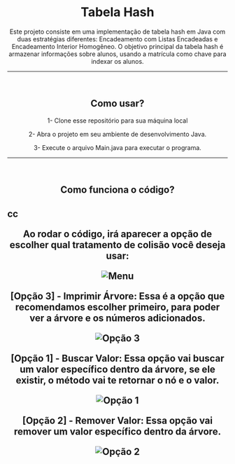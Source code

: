 <h1 align="center">Tabela Hash</h1>
<p align="center">Este projeto consiste em uma implementação de tabela hash em Java com duas estratégias diferentes: Encadeamento com Listas Encadeadas e Encadeamento Interior Homogêneo. O objetivo principal da tabela hash é armazenar informações sobre alunos, usando a matrícula como chave para indexar os alunos.</p>
<hr><br>
<h2 align="center">Como usar?</h2>
<p align="center">1- Clone esse repositório para sua máquina local</p>
<p align="center">2- Abra o projeto em seu ambiente de desenvolvimento Java.</p>
<p align="center">3- Execute o arquivo Main.java para executar o programa.</p>
<hr><br>
<h2 align="center">Como funciona o código?<h2>cc
<p align="center">Ao rodar o código, irá aparecer a opção de escolher qual tratamento de colisão você deseja usar:</p>
<p align="center"><img src="./assets/menu-img.png" alt="Menu"></p>
<p align="center"><strong>[Opção 3] - Imprimir Árvore:</strong> Essa é a opção que recomendamos escolher primeiro, para poder ver a árvore e os números adicionados.</p>
<p align="center"><img src="./assets/impressao.png" alt="Opção 3"></p>
<p align="center"><strong>[Opção 1] - Buscar Valor:</strong> Essa opção vai buscar um valor específico dentro da árvore, se ele existir, o método vai te retornar o nó e o valor.</p>
<p align="center"><img src="./assets/busca_elemento.png" alt="Opção 1"></p>
<p align="center"><strong>[Opção 2] - Remover Valor:</strong> Essa opção vai remover um valor específico dentro da árvore.</p>
<p align="center"><img src="./assets/opcao2-img.png" alt="Opção 2"></p>
</html>